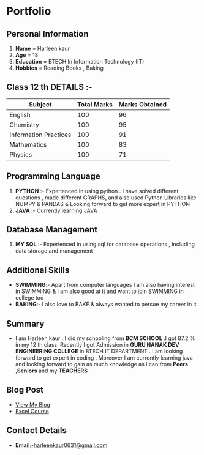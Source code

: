 # Portfolio

## Personal Information 

1. **Name** = Harleen kaur
2. **Age** = 18
3. **Education** = BTECH In Information Technology (IT)
4. **Hobbies** = Reading Books , Baking

## Class 12 th DETAILS :-

|**Subject**|**Total Marks**|**Marks Obtained**|
| ----------- | ----------- | ----------- |
|English|100|96|
|Chemistry|100|95|
|Information Practices|100|91|
|Mathematics|100|83|
|Physics|100|71|

## Programming Language
1. **PYTHON** :-   Experienced in using python . I have solved different questions , made  different GRAPHS, and also used Python Libraries like NUMPY & PANDAS & Looking forward to get more expert in PYTHON
2.  **JAVA**  :-  Currently learning JAVA

## Database Management
1. **MY SQL** :- Experienced in using sql for database operations , including data storage and management

## Additional Skills

- **SWIMMING**:- Apart from computer languages I  am also having interest in SWIMMING & I am also good at it and want to join SWIMMING in college too
- **BAKING**:- I also love to BAKE & always wanted to persue my career in it.

## Summary

- I am Harleen kaur . I  did my schooling from **BCM SCHOOL** .I got 87.2 % in my 12 th class. Recently I got Admission in **GURU NANAK DEV ENGINEERING COLLEGE** in BTECH IT DEPARTMENT . I am looking forward to get expert in coding . Moreover I am currently learning java and looking forward to gain as much knowledge as I  can from **Peers** ,**Seniors** and my **TEACHERS**

## Blog Post

  - [View My Blog](my-experience/read.md)
  - [Excel Course](COURSE/EXCEL)
  
## Contact Details
 
 - **Email**:-harleenkaur0631@gmail.com

   

 





